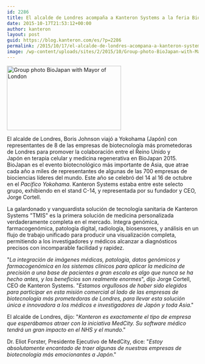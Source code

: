 ```yaml
---
id: 2286
title: El alcalde de Londres acompaña a Kanteron Systems a la feria BioJapan
date: 2015-10-17T21:53:12+00:00
author: kanteron
layout: post
guid: https://blog.kanteron.com/es/?p=2286
permalink: /2015/10/17/el-alcalde-de-londres-acompana-a-kanteron-systems-a-la-feria-biojapan/
image: /wp-content/uploads/sites/2/2015/10/Group-photo-BioJapan-with-Mayor-of-London.jpg
---
```

[<img class="aligncenter wp-image-2272 size-medium" src="https://blog.kanteron.com/wp-content/uploads/2015/10/Group-photo-BioJapan-with-Mayor-of-London-300x169.jpg" alt="Group photo BioJapan with Mayor of London" width="300" height="169" />](https://blog.kanteron.com/wp-content/uploads/2015/10/Group-photo-BioJapan-with-Mayor-of-London.jpg)

El alcalde de Londres, Boris Johnson viajó a Yokohama (Japón) con representantes de 8 de las empresas de biotecnología más prometedoras de Londres para promover la colaboración entre el Reino Unido y Japón en terapia celular y medicina regenerativa en BioJapan 2015. BioJapan es el evento biotecnológico más importante de Asia, que atrae cada año a miles de representantes de algunas de las 700 empresas de biociencias líderes del mundo. Este año se celebró del 14 al 16 de octubre en el _Pacifico Yokohama_. Kanteron Systems estaba entre este selecto grupo, exhibiendo en el stand C-14, y representada por su fundador y CEO, Jorge Cortell.

La galardonado y vanguardista solución de tecnología sanitaria de Kanteron Systems "TMIS" es la primera solución de medicina personalizada verdaderamente completa en el mercado. Integra genómica, farmacogenómica, patología digital, radiología, biosensores, y análisis en un flujo de trabajo unificado para producir una visualización completa, permitiendo a los investigadores y médicos alcanzar a diagnósticos precisos con incomparable facilidad y rapidez.

"_La integración de imágenes médicas, patología, datos genómicos y farmacogenómica en los sistemas clínicos para aplicar la medicina de precisión a una base de pacientes a gran escala es algo que nunca se ha hecho antes, y los beneficios son realmente enormes_", dijo Jorge Cortell, CEO de Kanteron Systems. "_Estamos orgullosos de haber sido elegidos para participar en esta misión comercial al lado de las empresas de biotecnología más prometedoras de Londres, para llevar esta solución única e innovadora a los médicos e investigadores de Japón y toda Asia_."

El alcalde de Londres, dijo: "_Kanteron es exactamente el tipo de empresa que esperábamos atraer con la iniciativa MedCity. Su software médico tendrá un gran impacto en el NHS y el mundo_."

Dr. Eliot Forster, Presidente Ejecutivo de MedCity, dice: "_Estoy absolutamente encantado de traer algunas de nuestras empresas de biotecnología más emocionantes a Japón_."

&nbsp;